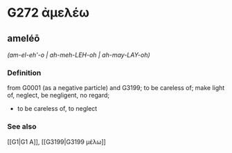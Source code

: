 # G272 ἀμελέω

## ameléō

_(am-el-eh'-o | ah-meh-LEH-oh | ah-may-LAY-oh)_

### Definition

from G0001 (as a negative particle) and G3199; to be careless of; make light of, neglect, be negligent, no regard; 

- to be careless of, to neglect

### See also

[[G1|G1 Α]], [[G3199|G3199 μέλω]]
